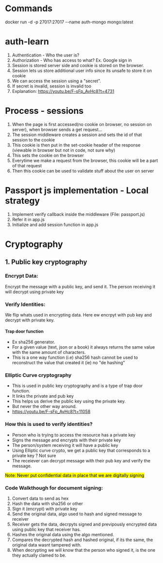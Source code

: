 # Commands

docker run -d -p 27017:27017 --name auth-mongo mongo:latest

# auth-learn

1. Authentication - Who the user is?
2. Authorization - Who has access to what? Ex. Google sign in
3. Session is stored server side and cookie is stored on the browser.
4. Session lets us store additional user info since its unsafe to store it on cookie
5. We can access the session using a "secret".
6. If secret is invalid, session is invalid too
7. Explanation: https://youtu.be/F-sFp_AvHc8?t=4731

# Process - sessions

1. When the page is first accessed(no cookie on browser, no session on server), when browser sends a get request...
2. The session middleware creates a session and sets the id of that session to the cookie
3. This cookie is then put in the set-cookie header of the response (viewable in browser but not in code, not sure why)
4. This sets the cookie on the browser
5. Everytime we make a request from the browser, this cookie will be a part of that request
6. Then this cookie can be used to validate stuff about the user on server

# Passport js implementation - Local strategy

1. Implement verify callback inside the middleware (File: passport.js)
2. Refer it in app.js
3. Initialize and add session function in app.js

# Cryptography

## 1. Public key cryptography

### Encrypt Data:

Encrypt the message with a public key, and send it. The person receiving it will decrypt using private key

### Verify Identities:

We flip whats used in encrypting data. Here ew encrpyt with pub key and decrypt with private key.

#### Trap door function

- Ex sha256 generator.
- For a given value (text, json or a book) it always returns the same value with the same amount of characters.
- This is a one way function (i.e) sha256 hash cannot be used to reconstruct the value that created it (ie) no "de hashing"

### Elliptic Curve cryptography

- This is used in public key cryptography and is a type of trap door function.
- It links the private and pub key
- This helps us derive the public key using the private key.
- But never the other way around.
- https://youtu.be/F-sFp_AvHc8?t=11058

### How this is used to verify identities?

- Person who is trying to access the resource has a private key
- Signs the message and encrypts with their private key
- The person/system receiving it will have a public key
- Using Elliptic curve crypto, we get a public key that corresponds to a private key ? Not sure
- The receiever can decrypt message with their pub key and verify the message.

<mark> Note: Never put confidential data in place that we are digitally signing </mark>

### Code Walkthough for document signing:

1. Convert data to send as hex
2. Hash the data with sha256 or other
3. Sign it (encrypt) with private key
4. Send the original data, algo used to hash and signed message to receiver
5. Receiver gets the data, decrpyts signed and previpously encrypted data using public key that receiver has.
6. Hashes the original data using the algo mentioned.
7. Compares the decrypted hash and hashed original, if its the same, the original data wasnt tampered with.
8. When decrypting we will know that the person who signed it, is the one they actually clamed to be.
